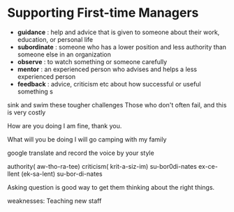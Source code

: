 # Supporting First-time Managers
- __guidance__ : help and advice that is given to someone about their work, education, or personal life
- __subordinate__ : someone who has a lower position and less authority than someone else in an organization
- __observe__ : to watch something or someone carefully
-  __mentor__ : an experienced person who advises and helps a less experienced person
- __feedback__ : advice, criticism etc about how successful or useful something s

sink and swim
these tougher challenges
Those who don't often fail, and this is very costly


How are you doing
I am fine, thank you.

What will you be doing
I will go camping with my family

google translate and record the voice by your style

authority( aw-tho-ra-tee)
criticism( krit-a-siz-im)
su-bor0di-nates
ex-ce-llent (ek-sa-lent)
su-bor-di-nates

Asking question is good way to get them thinking about the right things.

weaknesses: Teaching new staff
